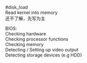 #disk_load <br/>
Read kernel into memory<br/>
还不了解，先写为主


BIOS:<br/>
Checking hardware<br/>
Checking processor functions<br/>
Checking memory<br/>
Detecting / Setting up video output<br/>
Detecting storage devices (e.g HDD)<br/>

